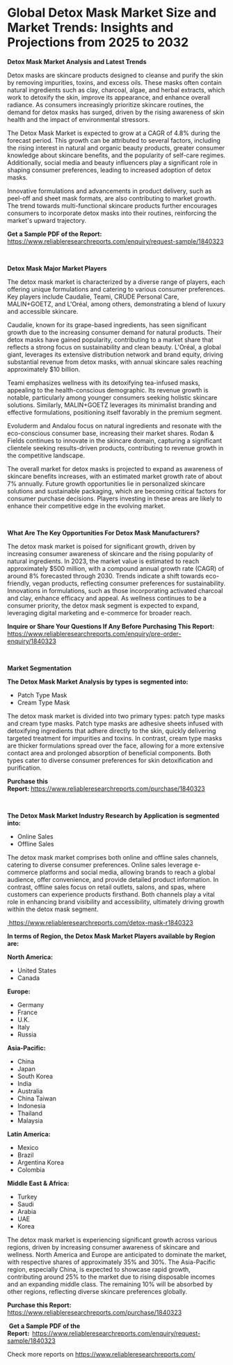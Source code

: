 <p><h1>Global Detox Mask Market Size and Market Trends: Insights and Projections from 2025 to 2032</h1></p><p><strong>Detox Mask Market Analysis and Latest Trends</strong></p>
<p><p>Detox masks are skincare products designed to cleanse and purify the skin by removing impurities, toxins, and excess oils. These masks often contain natural ingredients such as clay, charcoal, algae, and herbal extracts, which work to detoxify the skin, improve its appearance, and enhance overall radiance. As consumers increasingly prioritize skincare routines, the demand for detox masks has surged, driven by the rising awareness of skin health and the impact of environmental stressors.</p><p>The Detox Mask Market is expected to grow at a CAGR of 4.8% during the forecast period. This growth can be attributed to several factors, including the rising interest in natural and organic beauty products, greater consumer knowledge about skincare benefits, and the popularity of self-care regimes. Additionally, social media and beauty influencers play a significant role in shaping consumer preferences, leading to increased adoption of detox masks.</p><p>Innovative formulations and advancements in product delivery, such as peel-off and sheet mask formats, are also contributing to market growth. The trend towards multi-functional skincare products further encourages consumers to incorporate detox masks into their routines, reinforcing the market's upward trajectory.</p></p>
<p><strong>Get a Sample PDF of the Report:&nbsp;</strong> <a href="https://www.reliableresearchreports.com/enquiry/request-sample/1840323?utm_campaign=3265&utm_medium=2&utm_source=Github&utm_content=ia&utm_term=05042025&utm_id=detox-mask">https://www.reliableresearchreports.com/enquiry/request-sample/1840323</a></p>
<p>&nbsp;</p>
<p><strong>Detox Mask Major Market Players</strong></p>
<p><p>The detox mask market is characterized by a diverse range of players, each offering unique formulations and catering to various consumer preferences. Key players include Caudalie, Teami, CRUDE Personal Care, MALIN+GOETZ, and L'Oréal, among others, demonstrating a blend of luxury and accessible skincare.</p><p>Caudalie, known for its grape-based ingredients, has seen significant growth due to the increasing consumer demand for natural products. Their detox masks have gained popularity, contributing to a market share that reflects a strong focus on sustainability and clean beauty. L'Oréal, a global giant, leverages its extensive distribution network and brand equity, driving substantial revenue from detox masks, with annual skincare sales reaching approximately $10 billion.</p><p>Teami emphasizes wellness with its detoxifying tea-infused masks, appealing to the health-conscious demographic. Its revenue growth is notable, particularly among younger consumers seeking holistic skincare solutions. Similarly, MALIN+GOETZ leverages its minimalist branding and effective formulations, positioning itself favorably in the premium segment.</p><p>Evoluderm and Andalou focus on natural ingredients and resonate with the eco-conscious consumer base, increasing their market shares. Rodan & Fields continues to innovate in the skincare domain, capturing a significant clientele seeking results-driven products, contributing to revenue growth in the competitive landscape.</p><p>The overall market for detox masks is projected to expand as awareness of skincare benefits increases, with an estimated market growth rate of about 7% annually. Future growth opportunities lie in personalized skincare solutions and sustainable packaging, which are becoming critical factors for consumer purchase decisions. Players investing in these areas are likely to enhance their competitive edge in the evolving market.</p></p>
<p>&nbsp;</p>
<p><strong>What Are The Key Opportunities For Detox Mask Manufacturers?</strong></p>
<p><p>The detox mask market is poised for significant growth, driven by increasing consumer awareness of skincare and the rising popularity of natural ingredients. In 2023, the market value is estimated to reach approximately $500 million, with a compound annual growth rate (CAGR) of around 8% forecasted through 2030. Trends indicate a shift towards eco-friendly, vegan products, reflecting consumer preferences for sustainability. Innovations in formulations, such as those incorporating activated charcoal and clay, enhance efficacy and appeal. As wellness continues to be a consumer priority, the detox mask segment is expected to expand, leveraging digital marketing and e-commerce for broader reach.</p></p>
<p><strong>Inquire or Share Your Questions If Any Before Purchasing This Report:</strong> <a href="https://www.reliableresearchreports.com/enquiry/pre-order-enquiry/1840323?utm_campaign=3265&utm_medium=2&utm_source=Github&utm_content=ia&utm_term=05042025&utm_id=detox-mask">https://www.reliableresearchreports.com/enquiry/pre-order-enquiry/1840323</a></p>
<p>&nbsp;</p>
<p><strong>Market Segmentation</strong></p>
<p><strong>The Detox Mask Market Analysis by types is segmented into:</strong></p>
<p><ul><li>Patch Type Mask</li><li>Cream Type Mask</li></ul></p>
<p><p>The detox mask market is divided into two primary types: patch type masks and cream type masks. Patch type masks are adhesive sheets infused with detoxifying ingredients that adhere directly to the skin, quickly delivering targeted treatment for impurities and toxins. In contrast, cream type masks are thicker formulations spread over the face, allowing for a more extensive contact area and prolonged absorption of beneficial components. Both types cater to diverse consumer preferences for skin detoxification and purification.</p></p>
<p><strong>Purchase this Report:&nbsp;</strong><a href="https://www.reliableresearchreports.com/purchase/1840323?utm_campaign=3265&utm_medium=2&utm_source=Github&utm_content=ia&utm_term=05042025&utm_id=detox-mask">https://www.reliableresearchreports.com/purchase/1840323</a></p>
<p>&nbsp;</p>
<p><strong>The Detox Mask Market Industry Research by Application is segmented into:</strong></p>
<p><ul><li>Online Sales</li><li>Offline Sales</li></ul></p>
<p><p>The detox mask market comprises both online and offline sales channels, catering to diverse consumer preferences. Online sales leverage e-commerce platforms and social media, allowing brands to reach a global audience, offer convenience, and provide detailed product information. In contrast, offline sales focus on retail outlets, salons, and spas, where customers can experience products firsthand. Both channels play a vital role in enhancing brand visibility and accessibility, ultimately driving growth within the detox mask segment.</p></p>
<p><a href="https://www.reliableresearchreports.com/detox-mask-r1840323?utm_campaign=3265&utm_medium=2&utm_source=Github&utm_content=ia&utm_term=05042025&utm_id=detox-mask">&nbsp;https://www.reliableresearchreports.com/detox-mask-r1840323</a></p>
<p><strong>In terms of Region, the Detox Mask Market Players available by Region are:</strong></p>
<p>
    <p> <strong> North America: </strong>
        <ul>
            <li>United States</li>
            <li>Canada</li>
        </ul>
        </p> 
    <p> <strong> Europe: </strong>
        <ul>
            <li>Germany</li>
            <li>France</li>
            <li>U.K.</li>
            <li>Italy</li>
            <li>Russia</li>
        </ul>
        </p> 
    <p> <strong> Asia-Pacific: </strong>
        <ul>
            <li>China</li>
            <li>Japan</li>
            <li>South Korea</li>
            <li>India</li>
            <li>Australia</li>
            <li>China Taiwan</li>
            <li>Indonesia</li>
            <li>Thailand</li>
            <li>Malaysia</li>
        </ul>
        </p> 
    <p> <strong> Latin America: </strong>
        <ul>
            <li>Mexico</li>
            <li>Brazil</li>
            <li>Argentina Korea</li>
            <li>Colombia</li>
        </ul>
        </p> 
    <p> <strong> Middle East & Africa: </strong>
        <ul>
            <li>Turkey</li>
            <li>Saudi</li>
            <li>Arabia</li>
            <li>UAE</li>
            <li>Korea</li>
        </ul>
    </p>
    </p>
<p><p>The detox mask market is experiencing significant growth across various regions, driven by increasing consumer awareness of skincare and wellness. North America and Europe are anticipated to dominate the market, with respective shares of approximately 35% and 30%. The Asia-Pacific region, especially China, is expected to showcase rapid growth, contributing around 25% to the market due to rising disposable incomes and an expanding middle class. The remaining 10% will be absorbed by other regions, reflecting diverse skincare preferences globally.</p></p>
<p><strong>Purchase this Report: </strong><a href="https://www.reliableresearchreports.com/purchase/1840323?utm_campaign=3265&utm_medium=2&utm_source=Github&utm_content=ia&utm_term=05042025&utm_id=detox-mask">https://www.reliableresearchreports.com/purchase/1840323</a></p>
<p>&nbsp;<strong>Get a Sample PDF of the Report:&nbsp;&nbsp;</strong><a href="https://www.reliableresearchreports.com/enquiry/request-sample/1840323?utm_campaign=3265&utm_medium=2&utm_source=Github&utm_content=ia&utm_term=05042025&utm_id=detox-mask">https://www.reliableresearchreports.com/enquiry/request-sample/1840323</a></p>
<p><strong></strong></p>
<p>Check more reports on <a href="https://www.reliableresearchreports.com/?utm_campaign=3265&utm_medium=2&utm_source=Github&utm_content=ia&utm_term=05042025&utm_id=detox-mask">https://www.reliableresearchreports.com/</a></p>